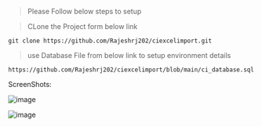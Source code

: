 
> Please Follow below steps to setup

> CLone the Project form below link

    git clone https://github.com/Rajeshrj202/ciexcelimport.git

> use Database File from below link to setup environment details
  
    https://github.com/Rajeshrj202/ciexcelimport/blob/main/ci_database.sql



ScreenShots:

![image](https://user-images.githubusercontent.com/54094045/208372328-4ad65635-1b99-4f6a-9c41-38a490fe909e.png)


![image](https://user-images.githubusercontent.com/54094045/208372446-573a5670-c86e-4fa0-ada9-93a257a2fd66.png)
